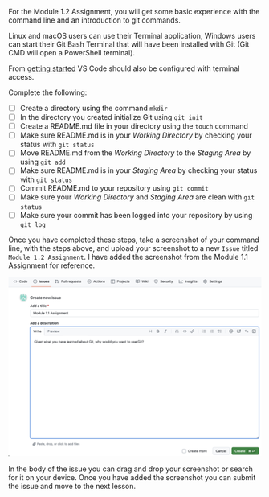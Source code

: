 For the Module 1.2 Assignment, you will get some basic experience with the command line and an introduction to git commands.

Linux and macOS users can use their Terminal application, Windows users can start their Git Bash Terminal that will have been installed with Git (Git CMD will open a PowerShell terminal).

From [getting started](https://github.com/kcl-eresearch/introducing-git/blob/main/README.md#to-get-started) VS Code should also be configured with terminal access.

Complete the following:

- [ ] Create a directory using the command `mkdir`
- [ ] In the directory you created initialize Git using `git init`
- [ ] Create a README.md file in your directory using the `touch` command
- [ ] Make sure README.md is in your _Working Directory_ by checking your status with `git status`
- [ ] Move README.md from the _Working Directory_ to the _Staging Area_ by using `git add`
- [ ] Make sure README.md is in your _Staging Area_ by checking your status with `git status`
- [ ] Commit README.md to your repository using `git commit`
- [ ] Make sure your _Working Directory_ and _Staging Area_ are clean with `git status`
- [ ] Make sure your commit has been logged into your repository by using `git log`

Once you have completed these steps, take a screenshot of your command line, with the steps above, and upload your screenshot to a new `Issue` titled `Module 1.2 Assignment`. I have added the screenshot from the Module 1.1 Assignment for reference.

![](https://github.com/kcl-eresearch/introducing-git/blob/main/Module%201/assets/issue_03.png)

In the body of the issue you can drag and drop your screenshot or search for it on your device. Once you have added the screenshot you can submit the issue and move to the next lesson.
